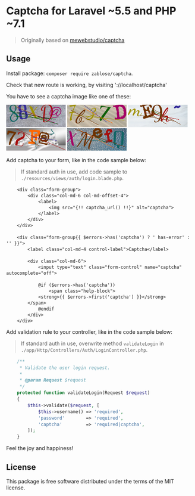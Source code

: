 # Captcha for Laravel ~5.5 and PHP ~7.1

> Originally based on [mewebstudio/captcha](https://github.com/mewebstudio/captcha)

## Usage

Install package: `composer require zablose/captcha`.

Check that new route is working, by visiting '://localhost/captcha'

You have to see a captcha image like one of these:

![](readme/images/captcha-sample-01.png)
![](readme/images/captcha-sample-02.png)
![](readme/images/captcha-sample-03.png)
![](readme/images/captcha-sample-04.png)
![](readme/images/captcha-sample-05.png)

Add captcha to your form, like in the code sample below:

> If standard auth in use, add code sample to `./resources/views/auth/login.blade.php`.

```blade
    <div class="form-group">
        <div class="col-md-6 col-md-offset-4">
            <label>
                <img src="{!! captcha_url() !!}" alt="captcha">
            </label>
        </div>
    </div>
    
    <div class="form-group{{ $errors->has('captcha') ? ' has-error' : '' }}">
        <label class="col-md-4 control-label">Captcha</label>
    
        <div class="col-md-6">
            <input type="text" class="form-control" name="captcha" autocomplete="off">
    
            @if ($errors->has('captcha'))
                <span class="help-block">
            <strong>{{ $errors->first('captcha') }}</strong>
        </span>
            @endif
        </div>
    </div>
```

Add validation rule to your controller, like in the code sample below:

> If standard auth in use, overwrite method `validateLogin` in `./app/Http/Controllers/Auth/LoginController.php`.

```php
    /**
     * Validate the user login request.
     *
     * @param Request $request
     */
    protected function validateLogin(Request $request)
    {
        $this->validate($request, [
            $this->username() => 'required',
            'password'        => 'required',
            'captcha'         => 'required|captcha',
        ]);
    }
```

Feel the joy and happiness!

## License

This package is free software distributed under the terms of the MIT license.
